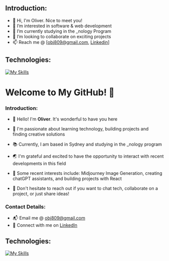 ## Introduction: 

- 👋 Hi, I'm Oliver. Nice to meet you!
- 👀 I’m interested in software & web development
- 🌱 I’m currently studying in the _nology Program
- 💞️ I’m looking to collaborate on exciting projects
- 📫 Reach me @ [obj809@gmail.com, [Linkedin](https://www.linkedin.com/feed/)]

## Technologies: 

  [![My Skills](https://skillicons.dev/icons?i=html,css,sass,bootstrap,tailwind,js,react,nodejs,python,django,flask,java,firebase,mongodb,aws)](https://skillicons.dev)

<!---
cyberforge1/cyberforge1 is a ✨ special ✨ repository because its `README.md` (this file) appears on your GitHub profile.
You can click the Preview link to take a look at your changes.
--->
<!---
cyberforge1/cyberforge1 is a ✨ special ✨ repository because its `README.md` (this file) appears on your GitHub profile.
You can click the Preview link to take a look at your changes.
--->


# Welcome to My GitHub! 💫

### Introduction:

- 👋 Hello! I'm **Oliver**. It's wonderful to have you here
- 🚀 I'm passionate about learning technology, building projects and finding creative solutions
- 📚 Currently, I am based in Sydney and studying in the _nology program
- 🌏 I'm grateful and excited to have the opportunity to interact with recent developments in this field
- 🌱 Some recent interests include: Midjourney Image Generation, creating chatGPT assistants, and building projects with React

- 💬 Don't hesitate to reach out if you want to chat tech, collaborate on a project, or just share ideas!

### Contact Details:
- 📬 Email me @ obj809@gmail.com
- 🔗 Connect with me on [LinkedIn](https://www.linkedin.com/in/obj809/)

## Technologies: 

  [![My Skills](https://skillicons.dev/icons?i=html,css,sass,bootstrap,js,react,nodejs,python,django,flask,java,mongodb,firebase,mysql,aws)](https://skillicons.dev)

